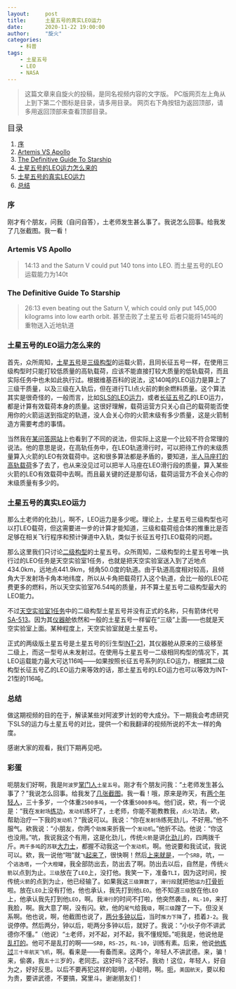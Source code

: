 ```yaml
---
layout:     post
title:      土星五号的真实LEO运力
date:       2020-11-22 19:00:00
author:     "旋火"
categories:
    - 科普
tags:
    - 土星五号
    - LEO
    - NASA
---
```

>这篇文章来自旋火的投稿，是同名视频内容的文字版。
>PC版网页左上角从上到下第二个图标是目录，请多用目录。
>网页右下角按钮为返回顶部，请多用返回顶部来查看顶部目录。

<escape><font size=4>目录</font></escape>

1. [序](#序)
2. [Artemis VS Apollo](#Artemis-VS-Apollo)
3. [The Definitive Guide To Starship](#The-Definitive-Guide-To-Starship)
4. [土星五号的LEO运力怎么来的](#土星五号的LEO运力怎么来的)
5. [土星五号的真实LEO运力](#土星五号的真实LEO运力)
6. [总结](#总结)

### 序

刚才有个朋友，问我（自问自答），土老师发生甚么事了。我说怎么回事。给我发了几张截图。我一看！

### Artemis VS Apollo

>14:13
>and the Saturn V could put 140 tons into LEO.
>而土星五号的LEO运载能力为140t

### The Definitive Guide To Starship

>26:13
>even beating out the Saturn V, which could only put 145,000 kilograms into low earth orbit.
>甚至击败了土星五号 后者只能将145吨的重物送入近地轨道

### 土星五号的LEO运力怎么来的

首先，众所周知，[土星五号](https://youtu.be/ViNcBQ8cDA0)是[三级构型](https://en.wikipedia.org/wiki/Saturn_V)的运载火箭，且同长征五号一样，在使用三级构型时只能打较低质量的高轨载荷，应该不能直接打较大质量的低轨载荷，而且实际任务中也未如此执行过。根据维基百科的说法，这140吨的LEO运力是算上了三级干质量，以及三级在入轨后，但在进行TLI点火前的剩余燃料质量。这个算法其实是很奇怪的，一般而言，比如[SLS的LEO运力](https://en.wikipedia.org/wiki/Space_Launch_System)，或者[长征五号乙](https://zhuanlan.zhihu.com/p/138237616)的LEO运力，都是计算有效载荷本身的质量。这很好理解，载荷运营方只关心自己的载荷能否使用你的火箭运送到指定的轨道，没人会关心你的火箭末级有多少质量，这是火箭制造方需要考虑的事情。

当然我在[某问答网站](https://space.stackexchange.com/questions/10659/how-is-payload-to-leo-estimated-for-a-launcher)上也看到了不同的说法，但实际上这是一个比较不符合常理的说法。他的意思是说，在高轨任务中，在LEO轨道滑行时，可以把待工作的末级质量算入火箭的LEO有效载荷中。这和很多算法都是矛盾的，要知道，[半人马座打的高轨载荷](https://www.ulalaunch.com/docs/default-source/launch-booklets/mars2020_mobrochure_200717.pdf)多了去了，也从来没见过可以把半人马座在LEO滑行段的质量，算入某些火箭的LEO有效载荷中去啊。而且最关键的还是那句话，载荷运营方不会关心你的末级质量有多少的。

### 土星五号的真实LEO运力

那么土老师的化劲儿，啊不，LEO运力是多少呢。理论上，土星五号三级构型也可以打LEO载荷，但这需要进一步的计算才能知道，三级和载荷组合体的推重比是否足够在相关飞行程序和预计弹道中入轨，类似于长征五号打LEO载荷的问题。

那么这里我们只讨论[二级构型](https://youtu.be/NsW86kNLu1k)的土星五号。众所周知，二级构型的土星五号唯一执行过的LEO任务是天空实验室1任务，也就是把天空实验室送入到了近地点434.0km，远地点441.9km，倾角50.0度的轨道。由于轨道高度相对较高，且倾角大于发射场卡角本地纬度，所以从卡角把载荷打入这个轨道，会比一般的LEO花费更多的燃料，所以天空实验室76.54吨的质量，并不算土星五号二级构型最大的LEO能力。

不过[天空实验室1任务](https://youtu.be/M2WzEmFnfO8)中的二级构型土星五号并没有正式的名称，只有箭体代号[SA-513](https://www.spacelaunchreport.com/satstg5.html)。因为其[仪器舱](https://en.wikipedia.org/wiki/Skylab)依然和一般的土星五号一样留在“三级”上面——也就是天空实验室上面。某种程度上，天空实验室就是土星五号。

正式的两级版土星五号是土星五号的衍生型[INT-21](http://www.astronautix.com/s/saturnint-21.html)，其仪器舱从原来的三级移至二级上，而这一型号从未发射过。在使用与土星五号一二级相同构型的情况下，其LEO运载能力最大可达116吨——如果按照长征五号系列的LEO运力，根据其二级构型长征五号乙的LEO运力来等效的话，那土星五号的LEO运力也可以等效为INT-21型的116吨。

### 总结

做这期视频的目的在于，解读某些对阿波罗计划的夸大成分。下一期我会考虑研究下SLS的运力与土星五号的对比，提供一个和我翻译的视频所说的不太一样的角度。

感谢大家的观看，我们下期再见吧。

### 彩蛋

呃朋友们好啊，我是`阿波罗`[掌门人](https://en.wikipedia.org/wiki/Saturn_V)`土星五号`。刚才有个朋友问我：“`土`老师发生甚么事了？”我说怎么回事。给我发了[几张截图](https://youtu.be/-8p2JDTd13k)。我一看！哦，原来是昨天，有[两个年轻人](https://youtu.be/KA69Oh3_obY)，三十多岁，一个体重`2500多吨`，一个体重`5000多吨`。他们说，欸，有一个说是：“我在`发射场`[练功](https://youtu.be/gUAj7UdDqfI)，`发动机`练坏了，`土`老师，你能不能教教我，`点火`功法，欸，帮助治疗一下我的`发动机`？”我说可以。我说：“你在`发射场`练死劲儿，不好用。”他不服气。欸我说：“小朋友，你两个`助推`来折我一个`发动机`。”他折不动。他说：“你这也没用。”吭，我说我这个有用，这是化劲儿，传统`火箭`是讲[化劲儿](https://youtu.be/ViNcBQ8cDA0)的，四两拨千斤。`两千多吨`的`苏联`[大力士](https://youtu.be/4hZ5Ep06TTk)，都握不动我这一个`发动机`，啊。他说要和我试试，我说可以。欸，我一说他“啪”就`飞`[起来了](https://youtu.be/u2nod-ek7ys)，很快啊！然后[上来就是](https://youtu.be/ewnrAmjLakQ)，一个`SRB`，吭，一个`逃逸塔`，一个`大橙罐`，我全部防出去，防出去了啊。防出去以后，自然是，传统`火箭`以点到为止。`三级`放在了`LEO`上，没打他。我笑一下，准备`TLI`，因为这时间，按传统`火箭`的点到为止，他已经输了。如果我这`三级算数了`，`滑行段`就把他`运力`[打骨折](https://en.wikipedia.org/wiki/Space_Launch_System)啦。放在`LEO`上没有打他，他也承认，我先打到他`LEO`。他不知道`三级`放在他`LEO`上，他承认我先打到他`LEO`，啊。我`滑行`的时间不打啦，他突然袭击，`RL-10`，来打我脸，啊。我大意了啊，没有闪。欸，他的`尾气`给我`级`，啊`三级`蹭了一下。但没关系啊。他也说，啊，他截图也说了，[两分多钟以后](https://b23.tv/av98691400)，当时`推力下降`了，捂着`J-2`。我说停停。然后两分，钟以后，呃两分多钟以后，就好了。我说：“小伙子你不讲武德你不懂。”（他说）“`土`老师，对不起，对不起，我不懂规矩。”呃我是，他说他是[乱打的](https://youtu.be/_-TiP7onEmo)。他可不是乱打的啊——`SRB`，`RS-25`，`RL-10`，训练有素。后来，他说[他练过](https://youtu.be/OnoNITE-CLc)`三十年航天飞机`，啊。看来是——有备而来。这两个，年轻人不讲武德。来，骗！来，偷袭，我`五十三`岁的，老同志。这好吗？这不好。我劝！这位，年轻人，好自为之，好好反思。以后不要再犯这样的聪明，小聪明，啊。[呃](https://youtu.be/_T8cn2J13-4)，`美国航天`，要以和为贵，要讲武德，不要搞，窝里斗。谢谢朋友们！

